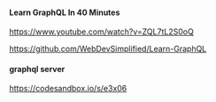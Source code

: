 
#### Learn GraphQL In 40 Minutes
https://www.youtube.com/watch?v=ZQL7tL2S0oQ

https://github.com/WebDevSimplified/Learn-GraphQL


#### graphql server 
https://codesandbox.io/s/e3x06
